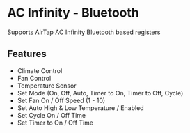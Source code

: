 # AC Infinity - Bluetooth

Supports AirTap AC Infinity Bluetooth based registers

## Features

- Climate Control
- Fan Control
- Temperature Sensor
- Set Mode (On, Off, Auto, Timer to On, Timer to Off, Cycle)
- Set Fan On / Off Speed (1 - 10)
- Set Auto High & Low Temperature / Enabled
- Set Cycle On / Off Time
- Set Timer to On / Off Time

